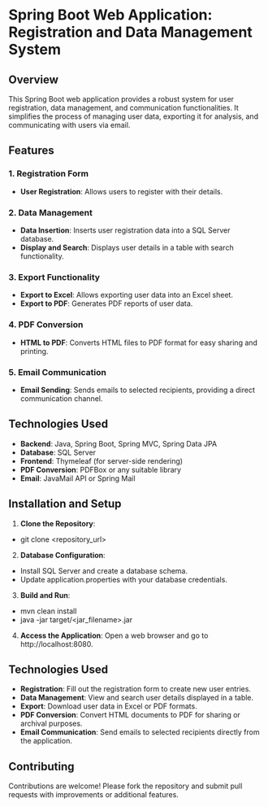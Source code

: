 # Spring Boot Web Application: Registration and Data Management System

## Overview
This Spring Boot web application provides a robust system for user registration, data management, and communication functionalities. It simplifies the process of managing user data, exporting it for analysis, and communicating with users via email.

## Features

### 1. Registration Form
- **User Registration**: Allows users to register with their details.

### 2. Data Management
- **Data Insertion**: Inserts user registration data into a SQL Server database.
- **Display and Search**: Displays user details in a table with search functionality.

### 3. Export Functionality
- **Export to Excel**: Allows exporting user data into an Excel sheet.
- **Export to PDF**: Generates PDF reports of user data.

### 4. PDF Conversion
- **HTML to PDF**: Converts HTML files to PDF format for easy sharing and printing.

### 5. Email Communication
- **Email Sending**: Sends emails to selected recipients, providing a direct communication channel.

## Technologies Used
- **Backend**: Java, Spring Boot, Spring MVC, Spring Data JPA
- **Database**: SQL Server
- **Frontend**: Thymeleaf (for server-side rendering)
- **PDF Conversion**: PDFBox or any suitable library
- **Email**: JavaMail API or Spring Mail

## Installation and Setup
1. **Clone the Repository**:
   
  - git clone <repository_url>
   
2. **Database Configuration**:

  - Install SQL Server and create a database schema.
  - Update application.properties with your database credentials.
  
3. **Build and Run**:

  - mvn clean install
  - java -jar target/<jar_filename>.jar
  
4. **Access the Application**:
  Open a web browser and go to http://localhost:8080.


## Technologies Used
- **Registration**: Fill out the registration form to create new user entries.
- **Data Management**: View and search user details displayed in a table.
- **Export**: Download user data in Excel or PDF formats.
- **PDF Conversion**: Convert HTML documents to PDF for sharing or archival purposes.
- **Email Communication**: Send emails to selected recipients directly from the application.


## Contributing

Contributions are welcome! Please fork the repository and submit pull requests with improvements or additional features.

